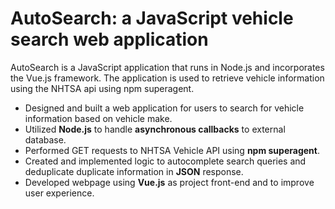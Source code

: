 # AutoSearch: a JavaScript vehicle search web application

AutoSearch is a JavaScript application that runs in Node.js and incorporates the Vue.js framework. The application is used to retrieve vehicle information using the NHTSA api using npm superagent.

- Designed and built a web application for users to search for vehicle information based on vehicle make.
- Utilized **Node.js** to handle **asynchronous callbacks** to external database.
- Performed GET requests to NHTSA Vehicle API using **npm superagent**.
- Created and implemented logic to autocomplete search queries and deduplicate duplicate information in **JSON** response.
- Developed webpage using **Vue.js** as project front-end and to improve user experience.

